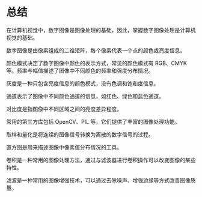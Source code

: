 # 总结

在计算机视觉中，数字图像是图像处理的基础，因此，掌握数字图像处理是计算机视觉的基础。

数字图像是由像素组成的二维矩阵，每个像素代表一个点的颜色或亮度信息。

颜色模式决定了数字图像中颜色的表示方式，常见的颜色模式有 RGB、CMYK 等。频率与幅值描述了图像中不同颜色的频率和强度分布情况。

灰度是一种只包含亮度信息的颜色模式，没有色调和饱和度信息。

通道表示了图像中不同颜色通道的信息，如红色、绿色和蓝色通道。

对比度是指图像中不同区域之间的亮度差异程度。

常用的第三方库包括 OpenCV、PIL 等，它们提供了丰富的图像处理功能。

取样和量化是将连续的图像信号转换为离散的数字信号的过程。

直方图是用来描述图像中像素值分布情况的工具。

卷积是一种常用的图像处理方法，通过与滤波器进行卷积操作可以改变图像的某些特性。

滤波是一种常用的图像增强技术，可以通过去除噪声、增强边缘等方式改善图像质量。
